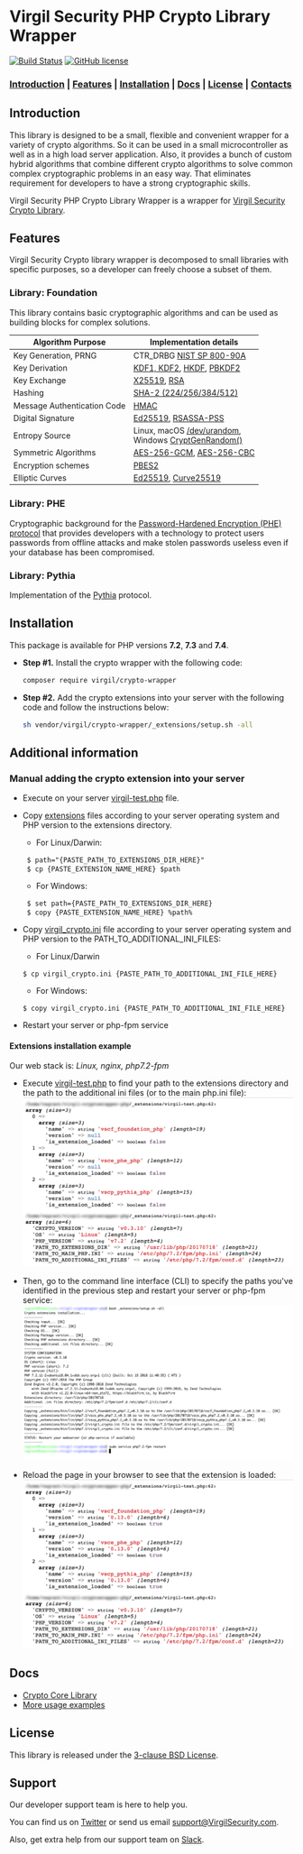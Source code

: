 # Virgil Security PHP Crypto Library Wrapper

[![Build Status](https://api.travis-ci.com/VirgilSecurity/virgil-cryptowrapper-php.svg?branch=master)](https://travis-ci.com/VirgilSecurity/virgil-cryptowrapper-php)
[![GitHub license](https://img.shields.io/badge/license-BSD%203--Clause-blue.svg)](https://github.com/VirgilSecurity/virgil/blob/master/LICENSE)

### [Introduction](#introduction) | [Features](#features) | [Installation](#installation) | [Docs](#docs) | [License](#license) | [Contacts](#support)

## Introduction
This library is designed to be a small, flexible and convenient wrapper for a variety of crypto algorithms. So it can be used in a small microcontroller as well as in a high load server application. Also, it provides a bunch of custom hybrid algorithms that combine different crypto algorithms to solve common complex cryptographic problems in an easy way. That eliminates requirement for developers to have a strong cryptographic skills.

Virgil Security PHP Crypto Library Wrapper is a wrapper for [Virgil Security Crypto Library](https://github.com/VirgilSecurity/virgil-crypto-c).

## Features
Virgil Security Crypto library wrapper is decomposed to small libraries with specific purposes, so a developer can freely choose a subset of them.

### Library: Foundation

This library contains basic cryptographic algorithms and can be used as building blocks for complex solutions.

| Algorithm Purpose           | Implementation details                                                                                                                                    |
|-----------------------------|-----------------------------------------------------------------------------------------------------------------------------------------------------------|
| Key Generation, PRNG        | CTR_DRBG [NIST SP 800-90A](http://nvlpubs.nist.gov/nistpubs/SpecialPublications/NIST.SP.800-90Ar1.pdf)                                                    |
| Key Derivation              | [KDF1, KDF2](https://www.shoup.net/iso/std6.pdf),  [HKDF](https://tools.ietf.org/html/rfc5869), [PBKDF2](https://tools.ietf.org/html/rfc8018#section-5.2) |
| Key Exchange                | [X25519](https://tools.ietf.org/html/rfc7748), [RSA](http://nvlpubs.nist.gov/nistpubs/SpecialPublications/NIST.SP.800-56Br1.pdf)                          |
| Hashing                     | [SHA-2 (224/256/384/512)](https://tools.ietf.org/html/rfc4634)                                                                                            |
| Message Authentication Code | [HMAC](https://www.ietf.org/rfc/rfc2104.txt)                                                                                                              |
| Digital Signature           | [Ed25519](https://tools.ietf.org/html/rfc8032), [RSASSA-PSS](https://tools.ietf.org/html/rfc4056)                                                         |
| Entropy Source              | Linux, macOS [/dev/urandom](https://tls.mbed.org/module-level-design-rng),<br>Windows [CryptGenRandom()](https://tls.mbed.org/module-level-design-rng)    |
| Symmetric Algorithms        | [AES-256-GCM](http://nvlpubs.nist.gov/nistpubs/Legacy/SP/nistspecialpublication800-38d.pdf), [AES-256-CBC](https://tools.ietf.org/html/rfc3602)           |
| Encryption schemes          | [PBES2](https://tools.ietf.org/html/rfc8018#section-6.2)                                                                                                  |
| Elliptic Curves             | [Ed25519](https://tools.ietf.org/html/rfc8032), [Curve25519](https://tools.ietf.org/html/rfc7748)                                                         |

### Library: PHE

Cryptographic background for the [Password-Hardened Encryption (PHE) protocol](https://virgilsecurity.com/wp-content/uploads/2018/11/PHE-Whitepaper-2018.pdf) that provides developers with a technology to protect users 
passwords from offline attacks and make stolen passwords useless even if your database has been compromised.

### Library: Pythia

Implementation of the [Pythia](http://pages.cs.wisc.edu/~ace/papers/pythia-full.pdf) protocol.

## Installation

This package is available for PHP versions **7.2**, **7.3** and **7.4**.

- **Step #1.** Install the crypto wrapper with the following code:

    ```bash
    composer require virgil/crypto-wrapper
    ```

- **Step #2.** Add the crypto extensions into your server with the following code and follow the instructions below:
     ```bash
     sh vendor/virgil/crypto-wrapper/_extensions/setup.sh -all
     ```
     
## Additional information

### Manual adding the crypto extension into your server

- Execute on your server [virgil-test.php](_extensions/virgil-test.php) file.

- Copy [extensions](_extensions/bin) files according to your server operating system and PHP version to the extensions directory.
    - For Linux/Darwin:
    ```
     $ path="{PASTE_PATH_TO_EXTENSIONS_DIR_HERE}"
     $ cp {PASTE_EXTENSION_NAME_HERE} $path
    ```
    - For Windows:
    ```
     $ set path={PASTE_PATH_TO_EXTENSIONS_DIR_HERE}
     $ copy {PASTE_EXTENSION_NAME_HERE} %path%
    ```
- Copy [virgil_crypto.ini](_extensions/bin) file according to your server operating system and PHP version to the PATH_TO_ADDITIONAL_INI_FILES:
    - For Linux/Darwin
    ```
    $ cp virgil_crypto.ini {PASTE_PATH_TO_ADDITIONAL_INI_FILE_HERE}
    ```
    - For Windows:
    ```
    $ copy virgil_crypto.ini {PASTE_PATH_TO_ADDITIONAL_INI_FILE_HERE}
    ```
    
- Restart your server or php-fpm service

#### Extensions installation example

Our web stack is: *Linux, nginx, php7.2-fpm*

- Execute [virgil-test.php](_extensions/virgil-test.php) to find your path to the extensions directory and the path to the additional ini files (or to the main php.ini file):
  ![](_extensions/_help/01.png)

- Then, go to the command line interface (CLI) to specify the paths you've identified in the previous step and restart your server or php-fpm service:
  ![](_extensions/_help/02.png)

- Reload the page in your browser to see that the extension is loaded:
  ![](_extensions/_help/03.png)

## Docs
- [Crypto Core Library](https://github.com/VirgilSecurity/virgil-crypto-c)
- [More usage examples](https://developer.virgilsecurity.com/docs/how-to#cryptography)

## License

This library is released under the [3-clause BSD License](LICENSE).

## Support
Our developer support team is here to help you.

You can find us on [Twitter](https://twitter.com/VirgilSecurity) or send us email support@VirgilSecurity.com.

Also, get extra help from our support team on [Slack](https://virgilsecurity.com/join-community).
